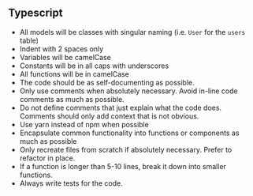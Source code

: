 ## Typescript

- All models will be classes with singular naming (i.e. `User` for the `users` table)
- Indent with 2 spaces only
- Variables will be camelCase
- Constants will be in all caps with underscores
- All functions will be in camelCase
- The code should be as self-documenting as possible.
- Only use comments when absolutely necessary. Avoid in-line code comments as much as possible.
- Do not define comments that just explain what the code does. Comments should only add context that is not obvious.
- Use yarn instead of npm when possible
- Encapsulate common functionality into functions or components as much as possible
- Only recreate files from scratch if absolutely necessary. Prefer to refactor in place.
- If a function is longer than 5-10 lines, break it down into smaller functions.
- Always write tests for the code.